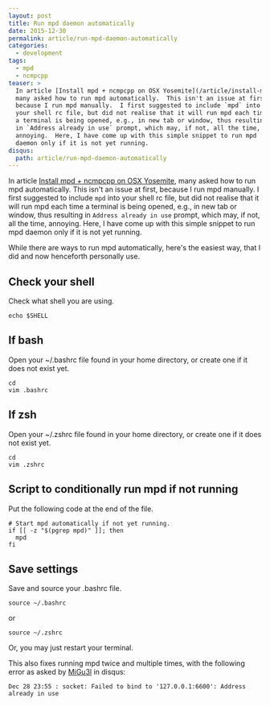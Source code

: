 ```yaml
---
layout: post
title: Run mpd daemon automatically
date: 2015-12-30
permalink: article/run-mpd-daemon-automatically
categories:
  - development
tags:
  - mpd
  - ncmpcpp
teaser: >
  In article [Install mpd + ncmpcpp on OSX Yosemite](/article/install-mpd-ncmpcpp-on-osx-yosemite),
  many asked how to run mpd automatically.  This isn't an issue at first,
  because I run mpd manually.  I first suggested to include `mpd` into
  your shell rc file, but did not realise that it will run mpd each time
  a terminal is being opened, e.g., in new tab or window, thus resulting
  in `Address already in use` prompt, which may, if not, all the time,
  annoying.  Here, I have come up with this simple snippet to run mpd
  daemon only if it is not yet running.
disqus:
  path: article/run-mpd-daemon-automatically
---
```


In article [Install mpd + ncmpcpp on OSX Yosemite](/article/install-mpd-ncmpcpp-on-osx-yosemite), many asked how to run mpd automatically.  This isn't an issue at first, because I run mpd manually.  I first suggested to include `mpd` into your shell rc file, but did not realise that it will run mpd each time a terminal is being opened, e.g., in new tab or window, thus resulting in `Address already in use` prompt, which may, if not, all the time, annoying.  Here, I have come up with this simple snippet to run mpd daemon only if it is not yet running.

While there are ways to run mpd automatically, here's the easiest way, that I did and now henceforth personally use.

## Check your shell

Check what shell you are using.

~~~
echo $SHELL
~~~

## If bash

Open your ~/.bashrc file found in your home directory, or create one if it does not exist yet.

~~~
cd
vim .bashrc
~~~

## If zsh

Open your ~/.zshrc file found in your home directory, or create one if it does not exist yet.

~~~
cd
vim .zshrc
~~~

## Script to conditionally run mpd if not running

Put the following code at the end of the file.

~~~
# Start mpd automatically if not yet running.
if [[ -z "$(pgrep mpd)" ]]; then
  mpd
fi
~~~

## Save settings

Save and source your .bashrc file.

~~~
source ~/.bashrc
~~~

or

~~~
source ~/.zshrc
~~~

Or, you may just restart your terminal.

This also fixes running mpd twice and multiple times, with the following error as asked by [MiGu3l](https://www.timothyae.com/article/install-mpd-ncmpcpp-on-osx-yosemite#comment-2430022453) in disqus:

~~~
Dec 28 23:55 : socket: Failed to bind to '127.0.0.1:6600': Address already in use
~~~
